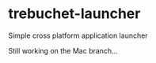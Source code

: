 # trebuchet-launcher
Simple cross platform application launcher

Still working on the Mac branch...
